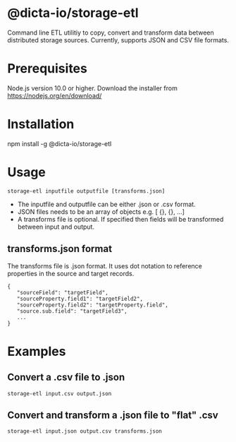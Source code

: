 # @dicta-io/storage-etl

Command line ETL utilitiy to copy, convert and transform data between distributed storage sources.
Currently, supports JSON and CSV file formats.

# Prerequisites

Node.js version 10.0 or higher.  Download the installer from https://nodejs.org/en/download/

# Installation

npm install -g @dicta-io/storage-etl

# Usage

    storage-etl inputfile outputfile [transforms.json]

- The inputfile and outputfile can be either .json or .csv format.
- JSON files needs to be an array of objects e.g. [ {}, {}, ...]
- A transforms file is optional. If specified then fields will be transformed between input and output.

## transforms.json format

The transforms file is .json format. It uses dot notation to reference properties in the source and target records.

    { 
       "sourceField": "targetField", 
       "sourceProperty.field1": "targetField2", 
       "sourceProperty.field2": "targetProperty.field", 
       "source.sub.field": "targetField3", 
       ... 
    }

# Examples

## Convert a .csv file to .json

    storage-etl input.csv output.json

## Convert and transform a .json file to "flat" .csv 

    storage-etl input.json output.csv transforms.json
